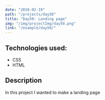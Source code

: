```yaml
---
date: "2018-02-19"
path: "/projects/day50"
title: "Day50: Landing page"
img: "/img/projectImg/day50.png"
link: "/example/day50/"
---
```


## Technologies used:

- CSS
- HTML

## Description

In this project I wanted to make a landing page
